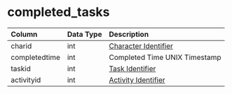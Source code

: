 # completed_tasks

| Column | Data Type | Description |
| :--- | :--- | :--- |
| charid | int | [Character Identifier](../../../schema/categories/characters/character_data.md) |
| completedtime | int | Completed Time UNIX Timestamp |
| taskid | int | [Task Identifier](tasks.md) |
| activityid | int | [Activity Identifier](task_activities.md) |

